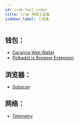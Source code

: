 ```yaml
---
id: crab-tool-index
title: Crab 网络工具集
sidebar_label: 工具集
---
```

## 钱包：
-  [Darwinia Web Wallet](http://apps.darwinia.network/)
-  [Polkadot.js Browser Extension](https://github.com/polkadot-js/extension)

## 浏览器：
- [Subscan](https://crab.subscan.io/)

## 网络：
- [Telemetry](https://telemetry.polkadot.io/#list/crab)